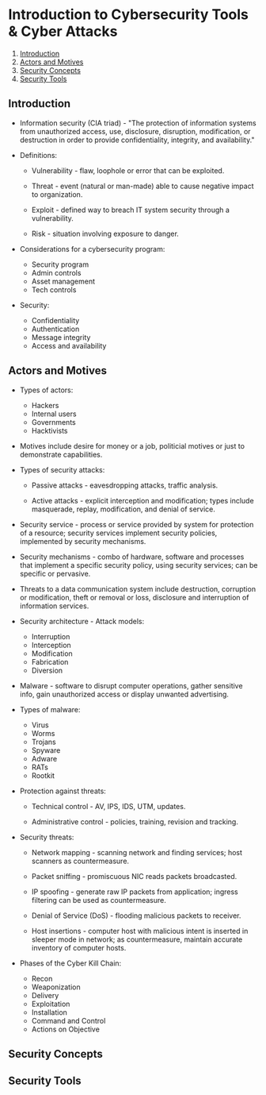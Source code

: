 # Introduction to Cybersecurity Tools & Cyber Attacks

1. [Introduction](#introduction)
2. [Actors and Motives](#actors-and-motives)
3. [Security Concepts](#security-concepts)
4. [Security Tools](#security-tools)

## Introduction

* Information security (CIA triad) - "The protection of information systems from unauthorized access, use, disclosure, disruption, modification, or destruction in order to provide confidentiality, integrity, and availability."

* Definitions:

  * Vulnerability - flaw, loophole or error that can be exploited.

  * Threat - event (natural or man-made) able to cause negative impact to organization.

  * Exploit - defined way to breach IT system security through a vulnerability.

  * Risk - situation involving exposure to danger.

* Considerations for a cybersecurity program:

  * Security program
  * Admin controls
  * Asset management
  * Tech controls

* Security:

  * Confidentiality
  * Authentication
  * Message integrity
  * Access and availability

## Actors and Motives

* Types of actors:

  * Hackers
  * Internal users
  * Governments
  * Hacktivists

* Motives include desire for money or a job, politicial motives or just to demonstrate capabilities.

* Types of security attacks:

  * Passive attacks - eavesdropping attacks, traffic analysis.

  * Active attacks - explicit interception and modification; types include masquerade, replay, modification, and denial of service.

* Security service - process or service provided by system for protection of a resource; security services implement security policies, implemented by security mechanisms.

* Security mechanisms - combo of hardware, software and processes that implement a specific security policy, using security services; can be specific or pervasive.

* Threats to a data communication system include destruction, corruption or modification, theft or removal or loss, disclosure and interruption of information services.

* Security architecture - Attack models:

  * Interruption
  * Interception
  * Modification
  * Fabrication
  * Diversion

* Malware - software to disrupt computer operations, gather sensitive info, gain unauthorized access or display unwanted advertising.

* Types of malware:

  * Virus
  * Worms
  * Trojans
  * Spyware
  * Adware
  * RATs
  * Rootkit

* Protection against threats:

  * Technical control - AV, IPS, IDS, UTM, updates.

  * Administrative control - policies, training, revision and tracking.

* Security threats:

  * Network mapping - scanning network and finding services; host scanners as countermeasure.

  * Packet sniffing - promiscuous NIC reads packets broadcasted.

  * IP spoofing - generate raw IP packets from application; ingress filtering can be used as countermeasure.

  * Denial of Service (DoS) - flooding malicious packets to receiver.

  * Host insertions - computer host with malicious intent is inserted in sleeper mode in network; as countermeasure, maintain accurate inventory of computer hosts.

* Phases of the Cyber Kill Chain:

  * Recon
  * Weaponization
  * Delivery
  * Exploitation
  * Installation
  * Command and Control
  * Actions on Objective

## Security Concepts

## Security Tools
